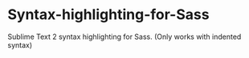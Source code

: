 Syntax-highlighting-for-Sass
============================

Sublime Text 2 syntax highlighting for Sass. (Only works with indented syntax)